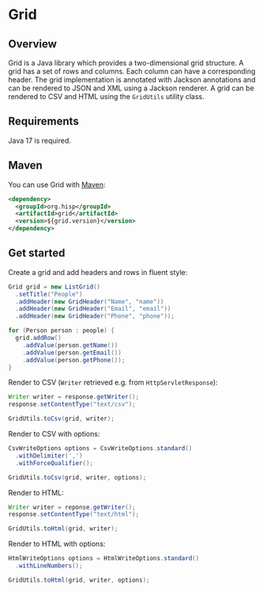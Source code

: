 # Grid

## Overview

Grid is a Java library which provides a two-dimensional grid structure. A grid has a set of rows and columns. Each column can have a corresponding header. The grid implementation is annotated with Jackson annotations and can be rendered to JSON and XML using a Jackson renderer. A grid can be rendered to CSV and HTML using the `GridUtils` utility class.

## Requirements

Java 17 is required.

## Maven

You can use Grid with [Maven](https://central.sonatype.com/artifact/org.hisp/grid):

```xml
<dependency>
  <groupId>org.hisp</groupId>
  <artifactId>grid</artifactId>
  <version>${grid.version}</version>
</dependency>
```

## Get started

Create a grid and add headers and rows in fluent style:

```java
Grid grid = new ListGrid()
  .setTitle("People")
  .addHeader(new GridHeader("Name", "name"))
  .addHeader(new GridHeader("Email", "email"))
  .addHeader(new GridHeader("Phone", "phone"));

for (Person person : people) {
  grid.addRow()
    .addValue(person.getName())
    .addValue(person.getEmail())
    .addValue(person.getPhone());
}
```

Render to CSV (`Writer` retrieved e.g. from `HttpServletResponse`):

```java
Writer writer = response.getWriter();
response.setContentType("text/csv");

GridUtils.toCsv(grid, writer);
```

Render to CSV with options:

```java
CsvWriteOptions options = CsvWriteOptions.standard()
  .withDelimiter(',')
  .withForceQualifier();

GridUtils.toCsv(grid, writer, options);
```

Render to HTML:

```java
Writer writer = reponse.getWriter();
response.setContentType("text/html");

GridUtils.toHtml(grid, writer);
```

Render to HTML with options:

```java
HtmlWriteOptions options = HtmlWriteOptions.standard()
  .withLineNumbers();

GridUtils.toHtml(grid, writer, options);
```
